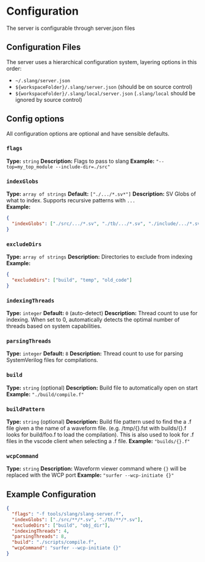 # Configuration

The server is configurable through server.json files

## Configuration Files

The server uses a hierarchical configuration system, layering options in this order:

- `~/.slang/server.json`
- `${workspaceFolder}/.slang/server.json` (should be on source control)
- `${workspaceFolder}/.slang/local/server.json` (`.slang/local` should be ignored by source control)

## Config options

All configuration options are optional and have sensible defaults.

### `flags`

**Type:** `string`
**Description:** Flags to pass to slang
**Example:** `"--top=my_top_module --include-dir=./src"`

### `indexGlobs`

**Type:** `array of strings`
**Default:** `["./.../*.sv*"]`
**Description:** SV Globs of what to index. Supports recursive patterns with `...` \
**Example:**

```json
{
  "indexGlobs": ["./src/.../*.sv", "./tb/.../*.sv", "./include/.../*.svh"]
}
```

### `excludeDirs`

**Type:** `array of strings`
**Description:** Directories to exclude from indexing
**Example:**

```json
{
  "excludeDirs": ["build", "temp", "old_code"]
}
```

### `indexingThreads`

**Type:** `integer`
**Default:** `0` (auto-detect)
**Description:** Thread count to use for indexing. When set to 0, automatically detects the optimal number of threads based on system capabilities.

### `parsingThreads`

**Type:** `integer`
**Default:** `8`
**Description:** Thread count to use for parsing SystemVerilog files for compilations.

### `build`

**Type:** `string` (optional)
**Description:** Build file to automatically open on start
**Example:** `"./build/compile.f"`

### `buildPattern`

**Type:** `string` (optional)
**Description:** Build file pattern used to find the a .f file given a the name of a waveform file. (e.g. /tmp/{}.fst with builds/{}.f looks for build/foo.f to load the compilation). This is also used to look for .f files in the vscode client when selecting a .f file.
**Example:** `"builds/{}.f"`

### `wcpCommand`

**Type:** `string`
**Description:** Waveform viewer command where `{}` will be replaced with the WCP port
**Example:** `"surfer --wcp-initiate {}"`

## Example Configuration

```json
{
  "flags": "-f tools/slang/slang-server.f",
  "indexGlobs": ["./src/**/*.sv", "./tb/**/*.sv"],
  "excludeDirs": ["build", "obj_dir"],
  "indexingThreads": 4,
  "parsingThreads": 8,
  "build": "./scripts/compile.f",
  "wcpCommand": "surfer --wcp-initiate {}"
}
```
